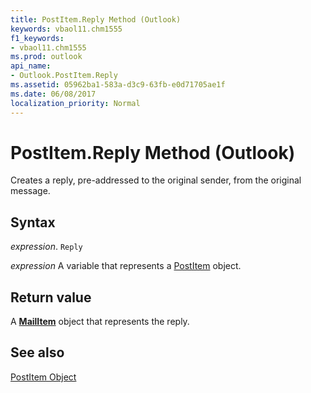 ```yaml
---
title: PostItem.Reply Method (Outlook)
keywords: vbaol11.chm1555
f1_keywords:
- vbaol11.chm1555
ms.prod: outlook
api_name:
- Outlook.PostItem.Reply
ms.assetid: 05962ba1-583a-d3c9-63fb-e0d71705ae1f
ms.date: 06/08/2017
localization_priority: Normal
---
```



# PostItem.Reply Method (Outlook)

Creates a reply, pre-addressed to the original sender, from the original message.


## Syntax

_expression_. `Reply`

_expression_ A variable that represents a [PostItem](./Outlook.PostItem.md) object.


## Return value

A  **[MailItem](Outlook.MailItem.md)** object that represents the reply.


## See also


[PostItem Object](Outlook.PostItem.md)

